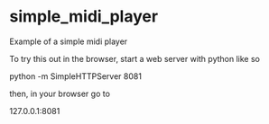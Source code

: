 # simple_midi_player
Example of a simple midi player

To try this out in the browser, start a web server with python like so

python -m SimpleHTTPServer 8081

then, in your browser go to

127.0.0.1:8081
